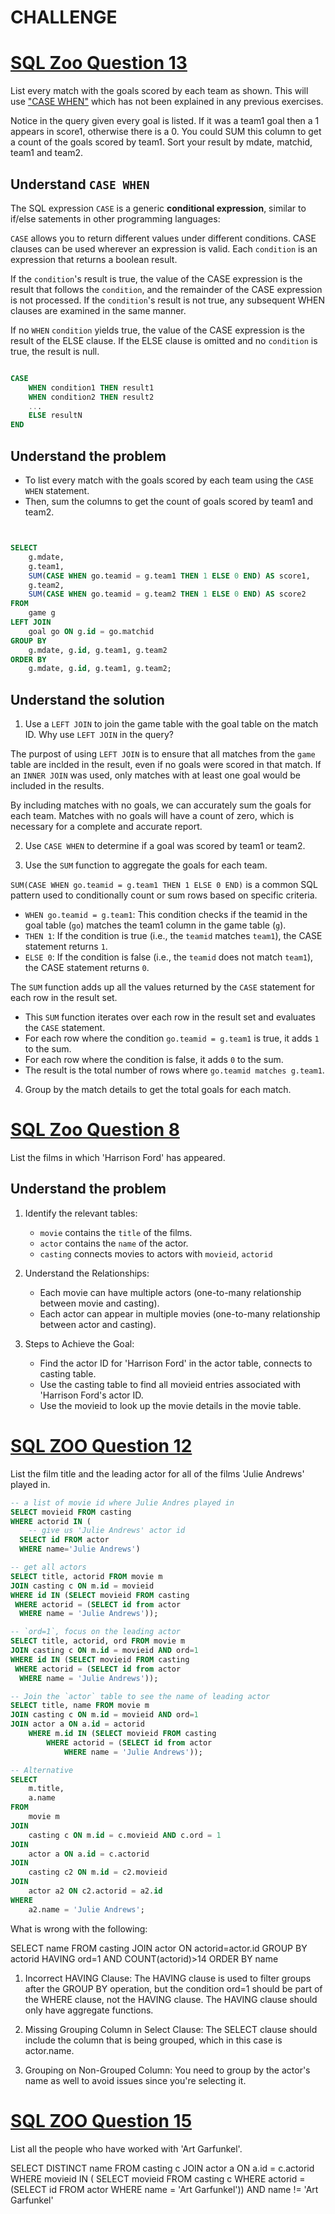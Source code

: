 # CHALLENGE

# [SQL Zoo Question 13](https://sqlzoo.net/wiki/The_JOIN_operation)

List every match with the goals scored by each team as shown. This will use ["CASE WHEN"](https://sqlzoo.net/wiki/CASE) which has not been explained in any previous exercises.

Notice in the query given every goal is listed. If it was a team1 goal then a 1 appears in score1, otherwise there is a 0. You could SUM this column to get a count of the goals scored by team1. Sort your result by mdate, matchid, team1 and team2.

## Understand `CASE WHEN`

The SQL expression `CASE` is a generic **conditional expression**, similar to if/else satements in other programming languages:

`CASE` allows you to return different values under different conditions. CASE clauses can be used wherever an expression is valid. Each `condition` is an expression that returns a boolean result. 

If the `condition`'s result is true, the value of the CASE expression is the result that follows the `condition`, and the remainder of the CASE expression is not processed. If the `condition`'s result is not true, any subsequent WHEN clauses are examined in the same manner. 

If no `WHEN` `condition` yields true, the value of the CASE expression is the result of the ELSE clause. If the ELSE clause is omitted and no `condition` is true, the result is null.

```sql

CASE 
    WHEN condition1 THEN result1
    WHEN condition2 THEN result2
    ...
    ELSE resultN
END

```

## Understand the problem 

- To list every match with the goals scored by each team using the `CASE WHEN` statement.
- Then, sum the columns to get the count of goals scored by team1 and team2.

```sql


SELECT
    g.mdate,
    g.team1,
    SUM(CASE WHEN go.teamid = g.team1 THEN 1 ELSE 0 END) AS score1,
    g.team2,
    SUM(CASE WHEN go.teamid = g.team2 THEN 1 ELSE 0 END) AS score2
FROM
    game g
LEFT JOIN
    goal go ON g.id = go.matchid
GROUP BY
    g.mdate, g.id, g.team1, g.team2
ORDER BY
    g.mdate, g.id, g.team1, g.team2;
```

## Understand the solution

1. Use a `LEFT JOIN` to join the game table with the goal table on the match ID. Why use `LEFT JOIN` in the query?
   
The purpost of using `LEFT JOIN` is to ensure that all matches from the `game` table are inclded in the result, even if no goals were scored in that match. If an `INNER JOIN` was used, only matches with at least one goal would be included in the results. 

By including matches with no goals, we can accurately sum the goals for each team. Matches with no goals will have a count of zero, which is necessary for a complete and accurate report. 

2. Use `CASE WHEN` to determine if a goal was scored by team1 or team2.

3. Use the `SUM` function to aggregate the goals for each team.

`SUM(CASE WHEN go.teamid = g.team1 THEN 1 ELSE 0 END)` is a common SQL pattern used to conditionally count or sum rows based on specific criteria.

 - `WHEN go.teamid = g.team1`: This condition checks if the teamid in the goal table (`go`) matches the team1 column in the game table (`g`).
 - `THEN 1`: If the condition is true (i.e., the `teamid` matches `team1`), the CASE statement returns `1`.
 - `ELSE 0`: If the condition is false (i.e., the `teamid` does not match `team1`), the CASE statement returns `0`.

 The `SUM` function adds up all the values returned by the `CASE` statement for each row in the result set.
 - This `SUM` function iterates over each row in the result set and evaluates the `CASE` statement.
 - For each row where the condition `go.teamid = g.team1` is true, it adds `1` to the sum.
 - For each row where the condition is false, it adds `0` to the sum.
 - The result is the total number of rows where `go.teamid matches g.team1`.

4. Group by the match details to get the total goals for each match.

# [SQL Zoo Question 8](https://sqlzoo.net/wiki/More_JOIN_operations)

List the films in which 'Harrison Ford' has appeared. 

## Understand the problem 

1. Identify the relevant tables:
   
    - `movie` contains the `title` of the films. 
    - `actor` contains the `name` of the actor.
    - `casting` connects movies to actors with `movieid`, `actorid`

2. Understand the Relationships:

    - Each movie can have multiple actors (one-to-many relationship between movie and casting).
    - Each actor can appear in multiple movies (one-to-many relationship between actor and casting).

3. Steps to Achieve the Goal:

    - Find the actor ID for 'Harrison Ford' in the actor table, connects to casting table.
    - Use the casting table to find all movieid entries associated with 'Harrison Ford's actor ID.
    - Use the movieid to look up the movie details in the movie table.
  
# [SQL ZOO Question 12](https://sqlzoo.net/wiki/More_JOIN_operations)

List the film title and the leading actor for all of the films 'Julie Andrews' played in. 

```sql
-- a list of movie id where Julie Andres played in
SELECT movieid FROM casting
WHERE actorid IN (
    -- give us 'Julie Andrews' actor id
  SELECT id FROM actor
  WHERE name='Julie Andrews')

-- get all actors
SELECT title, actorid FROM movie m
JOIN casting c ON m.id = movieid
WHERE id IN (SELECT movieid FROM casting
 WHERE actorid = (SELECT id from actor
  WHERE name = 'Julie Andrews'));

-- `ord=1`, focus on the leading actor
SELECT title, actorid, ord FROM movie m
JOIN casting c ON m.id = movieid AND ord=1
WHERE id IN (SELECT movieid FROM casting
 WHERE actorid = (SELECT id from actor
  WHERE name = 'Julie Andrews'));

-- Join the `actor` table to see the name of leading actor
SELECT title, name FROM movie m
JOIN casting c ON m.id = movieid AND ord=1
JOIN actor a ON a.id = actorid 
    WHERE m.id IN (SELECT movieid FROM casting
        WHERE actorid = (SELECT id from actor
            WHERE name = 'Julie Andrews'));

-- Alternative
SELECT 
    m.title, 
    a.name 
FROM 
    movie m
JOIN 
    casting c ON m.id = c.movieid AND c.ord = 1
JOIN 
    actor a ON a.id = c.actorid
JOIN 
    casting c2 ON m.id = c2.movieid
JOIN 
    actor a2 ON c2.actorid = a2.id
WHERE 
    a2.name = 'Julie Andrews';

```

What is wrong with the following:

SELECT name FROM casting
JOIN actor ON actorid=actor.id
GROUP BY actorid HAVING ord=1 AND COUNT(actorid)>14
ORDER BY name

1. Incorrect HAVING Clause: The HAVING clause is used to filter groups after the GROUP BY operation, but the condition ord=1 should be part of the WHERE clause, not the HAVING clause. The HAVING clause should only have aggregate functions.
   
2. Missing Grouping Column in Select Clause: The SELECT clause should include the column that is being grouped, which in this case is actor.name.

3. Grouping on Non-Grouped Column: You need to group by the actor's name as well to avoid issues since you're selecting it.


# [SQL ZOO Question 15](https://sqlzoo.net/wiki/More_JOIN_operations)

List all the people who have worked with 'Art Garfunkel'. 

SELECT DISTINCT name FROM casting c
JOIN actor a ON a.id = c.actorid
WHERE movieid IN (
 SELECT movieid FROM casting c 
  WHERE actorid = (SELECT id FROM actor
   WHERE name = 'Art Garfunkel'))
AND name != 'Art Garfunkel'